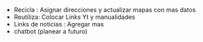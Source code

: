 * Recicla : Asignar direcciones y actualizar mapas con mas datos
 * Reutiliza: Colocar Links Yt y manualidades 
 * Links de noticias : Agregar mas
 * chatbot (planear a futuro)
 